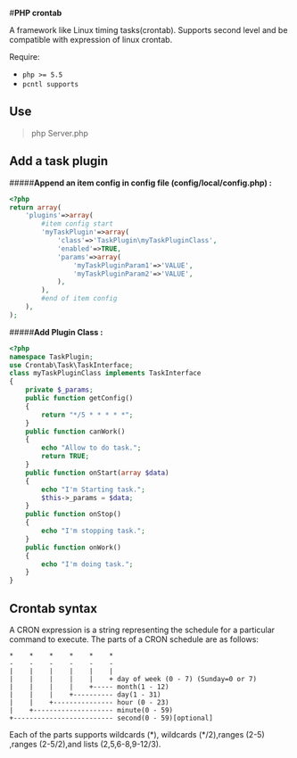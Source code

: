 #**PHP crontab**

A framework like Linux timing tasks(crontab).
Supports second level and be compatible with expression of linux crontab.

Require:

* `php >= 5.5` 
* `pcntl supports` 


Use
-----

> php Server.php

Add a task plugin
------------------------
#####**Append an item config in config file (config/local/config.php) :**

```php
<?php
return array(
	'plugins'=>array(
		#item config start
		'myTaskPlugin'=>array(
			'class'=>'TaskPlugin\myTaskPluginClass',
			'enabled'=>TRUE,
			'params'=>array(
				'myTaskPluginParam1'=>'VALUE',
				'myTaskPluginParam2'=>'VALUE',
			),
		),
		#end of item config
	),
);
```

#####**Add Plugin Class :**
```php
<?php
namespace TaskPlugin;
use Crontab\Task\TaskInterface;
class myTaskPluginClass implements TaskInterface
{
	private $_params;
	public function getConfig()
	{
		return "*/5 * * * * *";
	}
	public function canWork()
	{
		echo "Allow to do task.";
		return TRUE;
	}
	public function onStart(array $data)
	{
		echo "I'm Starting task.";
		$this->_params = $data;
	}
	public function onStop()
	{
		echo "I'm stopping task.";
	}
	public function onWork()
	{
		echo "I'm doing task.";
	}
}
```

Crontab syntax
---------------------

A CRON expression is a string representing the schedule for a particular command to execute.  The parts of a CRON schedule are as follows:

    *    *    *    *    *    *
    -    -    -    -    -    -
    |    |    |    |    |    |
    |    |    |    |    |    + day of week (0 - 7) (Sunday=0 or 7)
    |    |    |    |    +----- month(1 - 12)
    |    |    |    +---------- day(1 - 31)
    |    |    +--------------- hour (0 - 23)
    |    +-------------------- minute(0 - 59)
    +------------------------- second(0 - 59)[optional]

Each of the parts supports wildcards (\*), wildcards (\*/2),ranges (2-5) ,ranges (2-5/2),and lists (2,5,6-8,9-12/3).